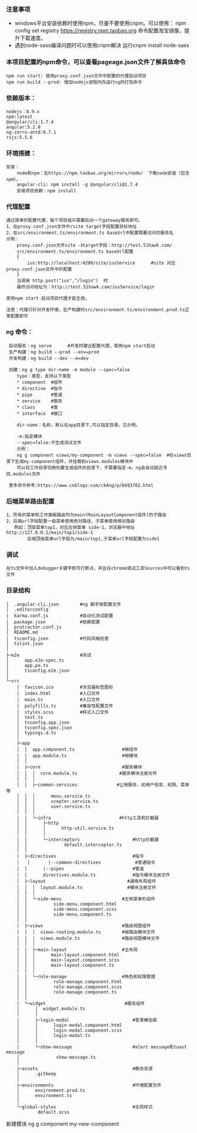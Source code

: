 ### 注意事项
* windows平台安装依赖时使用npm，尽量不要使用cnpm。可以使用：
 npm config set registry https://registry.npm.taobao.org
命令配置淘宝镜像，提升下载速度。
* 遇到node-sass编译问题时可以使用cnpm解决
  运行cnpm install node-sass
### 本项目配置的npm命令，可以查看pageage.json文件了解具体命令
    npm run start: 使用proxy.conf.json文件中配置的代理启动项目
    npm run build --prod: 增加nodejs进程内存运行ng的打包命令
### 依赖版本：
    nodejs：8.9.x
    npm:latest
    @angular/cli:1.7.4
    angular:5.2.0
    ng-zorro-antd:0.7.1
    rxjs:5.5.6
### 环境搭建：
    安装：
        node和npm：在https://npm.taobao.org/mirrors/node/  下载node安装（包含npm）。
        angular-cli: npm install -g @angular/cli@1.7.4
        安装项目依赖：npm install
### 代理配置
    通过简单的配置代理，每个项目组只需要启动一个gateway服务即可。
    1、在proxy.conf.json文件中/site target字段配置目标地址
    2、在src/environment.ts/environment.ts baseUrl中配置需要访问的服务名
    示例：
        proxy.conf.json文件site -》target字段：http://test.51hawk.com/
        src/environment.ts/environment.ts baseUrl配置
        {
            ius:http://localhost:4200/site/iusService      #site 对应proxy.conf.json文件中的配置
        }
        当调用 http.post("ius","/login")  时
        最终访问地址为：http://test.51hawk.com/iusService/login

    使用npm start 启动项目代理才能生效。

    注意：代理只针对开发环境，生产构建时src/environment.ts/environment.prod.ts正常配置即可
### ng 命令：
     启动服务：ng serve      #开发时建议配置代理，使用npm start启动
     生产构建：ng build --prod --env=prod
     开发构建：ng build --dev --e=dev

     创建：ng g type dir-name -m module --spec=false
        type：类型，支持以下类型
        * component  #组件
        * directive  #指令
        * pipe       #管道
        * service    #服务
        * class      #类
        * interface  #接口

        dir-name：名称，默认在app目录下,可以指定目录。见示例。

        -m:指定模块
        --spec=false:不生成测试文件
        示例：
        ng g component views/my-component -m views --spec=false  #在views目录下生成my-component组件，并挂载到views.modules模块中
        可以将工作目录切换到要生成组件的目录下，不需要指定-m，ng会自动就近寻找.modules文件

     更多命令参考:https://www.cnblogs.com/ckAng/p/6693702.html

### 后端菜单路由配置
    1、所有的菜单和工作面板路由均为main(MainLayoutComponent组件)的子路由
    2、后端url字段配置一级菜单使用绝对路径，子菜单使用相对路由
       例如：顶部菜单top1，对应左侧菜单 side-1，浏览器中地址http://127.0.0.1/main/top1/side-1
            后端顶级菜单url字段为/main/top1,子菜单url字段配置为side1
### 调试
    在ts文件中加入debugger关键字即可打断点，并且在chrome调试工具Sources中可以看到ts文件
### 目录结构

    │  .angular-cli.json        #ng 脚手架配置文件
    │  .editorconfig
    │  karma.conf.js            #自动化测试配置
    │  package.json             #依赖配置
    │  protractor.conf.js
    │  README.md
    │  tsconfig.json            #代码风格检查
    │  tslint.json
    │
    ├─e2e                       #测试
    │      app.e2e-spec.ts
    │      app.po.ts
    │      tsconfig.e2e.json
    │
    └─src
        │  favicon.ico          #浏览器标签图标
        │  index.html           #入口文件
        │  main.ts              #入口文件
        │  polyfills.ts         #兼容性配置文件
        │  styles.scss          #样式入口文件
        │  test.ts
        │  tsconfig.app.json
        │  tsconfig.spec.json
        │  typings.d.ts
        │
        ├─app
        │  │  app.component.ts                  #根组件
        │  │  app.module.ts                     #根模块
        │  │
        │  ├─core                               #服务模块
        │  │  │  core.module.ts                #服务模块注册文件
        │  │  │
        │  │  ├─common-services               #公用服务，如用户信息、权限、菜单等
        │  │  │      menu.service.ts
        │  │  │      scepter.service.ts
        │  │  │      user.service.ts
        │  │  │
        │  │  └─infra                          #http工具和拦截器
        │  │      ├─http
        │  │      │      http-util.service.ts
        │  │      │
        │  │      └─interceptors                    #http拦截器
        │  │              default.interceptor.ts
        │  │
        │  ├─directives                             #指令
        |   |       |--common-directives             #普通指令
        │  │      |--pipes                          #管道
        │  │      directives.module.ts              #指令模块注册文件
        │  ├─layout                               #通用布局组件
        │  │  │  layout.module.ts                 #模块注册文件
        │  │  │
        │  │  └─side-menu                       #左侧菜单栏组件
        │  │          side-menu.component.html
        │  │          side-menu.component.scss
        │  │          side-menu.component.ts
        │  │
        │  ├─views                              #路由视图组件
        │  │  │  views-routing.module.ts        #根路由模块文件
        │  │  │  views.module.ts                #路由视图模块文件
        │  │  │
        │  │  ├─main-layout                     #主布局
        │  │  │      main-layout.component.html
        │  │  │      main-layout.component.scss
        │  │  │      main-layout.component.ts
        │  │  │
        │  │  └─role-manage                     #角色和权限管理
        │  │          role-manage.component.html
        │  │          role-manage.component.scss
        │  │          role-manage.component.ts
        │  │
        │  └─widget                              #服务组件
        │      │  widget.module.ts
        │      │
        │      ├─login-modal                        #登录模态框
        │      │      login-modal.component.html
        │      │      login-modal.component.scss
        │      │      login-modal.ts
        │      │
        │      └─show-message                       #alert message和toast message
        │              show-message.ts
        │
        ├─assets                                    #静态资源
        │      .gitkeep
        │
        ├─environments                              #环境配置文件
        │      environment.prod.ts
        │      environment.ts
        │
        └─global-styles                             #全局样式
                default.scss
    

新建模块
ng g component  my-new-component
